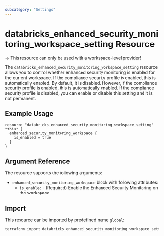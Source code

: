 ```yaml
---
subcategory: "Settings"
---
```


# databricks_enhanced_security_monitoring_workspace_setting Resource

-> This resource can only be used with a workspace-level provider!

The `databricks_enhanced_security_monitoring_workspace_setting` resource allows you to control whether enhanced security monitoring 
is enabled for the current workspace. If the compliance security profile is enabled, this is automatically enabled. By default, 
it is disabled. However, if the compliance security profile is enabled, this is automatically enabled. If the compliance security 
profile is disabled, you can enable or disable this setting and it is not permanent.

## Example Usage

```hcl
resource "databricks_enhanced_security_monitoring_workspace_setting" "this" {
  enhanced_security_monitoring_workspace {
    is_enabled = true
  }
}
```

## Argument Reference

The resource supports the following arguments:

 - `enhanced_security_monitoring_workspace` block with following attributes:
   - `is_enabled` - (Required) Enable the Enhanced Security Monitoring on the workspace

## Import

This resource can be imported by predefined name `global`:

```bash
terraform import databricks_enhanced_security_monitoring_workspace_setting.this global
```
